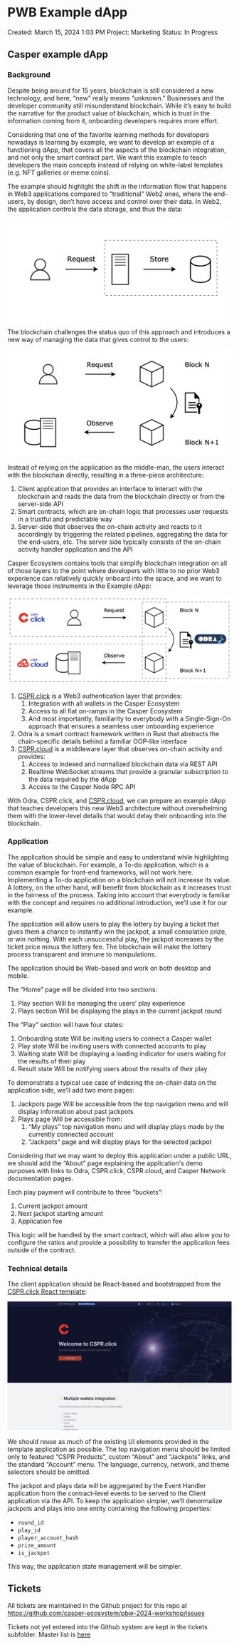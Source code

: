 # PWB Example dApp

Created: March 15, 2024 1:03 PM
Project: Marketing
Status: In Progress

## Casper example dApp

### Background

Despite being around for 15 years, blockchain is still considered a new technology, and here, “new” really means “unknown.” Businesses and the developer community still misunderstand blockchain. While it’s easy to build the narrative for the product value of blockchain, which is trust in the information coming from it, onboarding developers requires more effort. 

Considering that one of the favorite learning methods for developers nowadays is learning by example, we want to develop an example of a functioning dApp, that covers all the aspects of the blockchain integration, and not only the smart contract part. We want this example to teach developers the main concepts instead of relying on white-label templates (e.g. NFT galleries or meme coins).

The example should highlight the shift in the information flow that happens in Web3 applications compared to “traditional” Web2 ones, where the end-users, by design, don’t have access and control over their data. In Web2, the application controls the data storage, and thus the data:

![Figure 1](assets/Fig-1.png)

The blockchain challenges the status quo of this approach and introduces a new way of managing the data that gives control to the users:

![Figure 2.png](assets/Fig-2.png)

Instead of relying on the application as the middle-man, the users interact with the blockchain directly, resulting in a three-piece architecture:

1. Client application that provides an interface to interact with the blockchain and reads the data from the blockchain directly or from the server-side API
2. Smart contracts, which are on-chain logic that processes user requests in a trustful and predictable way
3. Server-side that observes the on-chain activity and reacts to it accordingly by triggering the related pipelines, aggregating the data for the end-users, etc. The server side typically consists of the on-chain activity handler application and the API

Casper Ecosystem contains tools that simplify blockchain integration on all of those layers to the point where developers with little to no prior Web3 experience can relatively quickly onboard into the space, and we want to leverage those instruments in the Example dApp:

![Figure 3.png](assets/Fig-3.png)

1. [CSPR.click](http://CSPR.click) is a Web3 authentication layer that provides:
    1. Integration with all wallets in the Casper Ecosystem
    2. Access to all fiat on-ramps in the Casper Ecosystem
    3. And most importantly, familiarity to everybody with a Single-Sign-On approach that ensures a seamless user onboarding experience
2. Odra is a smart contract framework written in Rust that abstracts the chain-specific details behind a familiar OOP-like interface
3. [CSPR.cloud](http://CSPR.cloud) is a middleware layer that observes on-chain activity and provides:
    1. Access to indexed and normalized blockchain data via REST API
    2. Realtime WebSocket streams that provide a granular subscription to the data required by the dApp
    3. Access to the Casper Node RPC API

With Odra, CSPR.click, and [CSPR.cloud](http://CSPR.cloud), we can prepare an example dApp that teaches developers this new Web3 architecture without overwhelming them with the lower-level details that would delay their onboarding into the blockchain. 

### Application

The application should be simple and easy to understand while highlighting the value of blockchain. For example, a To-do application, which is a common example for front-end frameworks, will not work here. Implementing a To-do application on a blockchain will not increase its value. A lottery, on the other hand, will benefit from blockchain as it increases trust in the fairness of the process. Taking into account that everybody is familiar with the concept and requires no additional introduction, we’ll use it for our example.

The application will allow users to play the lottery by buying a ticket that gives them a chance to instantly win the jackpot, a small consolation prize, or win nothing. With each unsuccessful play, the jackpot increases by the ticket price minus the lottery fee. The blockchain will make the lottery process transparent and immune to manipulations.

The application should be Web-based and work on both desktop and mobile. 

The “Home” page will be divided into two sections:

1. Play section
Will be managing the users’ play experience
2. Plays section
Will be displaying the plays in the current jackpot round

The “Play” section will have four states:

1. Onboarding state
Will be inviting users to connect a Casper wallet
2. Play state
Will be inviting users with connected accounts to play 
3. Waiting state
Will be displaying a loading indicator for users waiting for the results of their play
4. Result state
Will be notifying users about the results of their play

To demonstrate a typical use case of indexing the on-chain data on the application side, we’ll add two more pages:

1. Jackpots page
Will be accessible from the top navigation menu and will display information about past jackpots
2. Plays page
Will be accessible from:
    1. “My plays” top navigation menu and will display plays made by the currently connected account
    2. “Jackpots” page and will display plays for the selected jackpot

Considering that we may want to deploy this application under a public URL, we should add the “About” page explaining the application's demo purposes with links to Odra, CSPR.click, CSPR.cloud, and Casper Network documentation pages.

Each play payment will contribute to three “buckets”:

1. Current jackpot amount
2. Next jackpot starting amount
3. Application fee

This logic will be handled by the smart contract, which will also allow you to configure the ratios and provide a possibility to transfer the application fees outside of the contract.

### Technical details

The client application should be React-based and bootstrapped from the [CSPR.click React template](https://www.npmjs.com/package/@make-software/cra-template-csprclick-react):

![Figure 4](assets/Fig-4.png)

We should reuse as much of the existing UI elements provided in the template application as possible. The top navigation menu should be limited only to featured “CSPR Products”, custom “About” and “Jackpots” links, and the standard “Account” menu. The language, currency, network, and theme selectors should be omitted.

The jackpot and plays data will be aggregated by the Event Handler application from the contract-level events to be served to the Client application via the API. To keep the application simpler, we’ll denormalize jackpots and plays into one entity containing the following properties:

- `round_id`
- `play_id`
- `player_account_hash`
- `prize_amount`
- `is_jackpot`

This way, the application state management will be simpler.

## Tickets

All tickets are maintained in the Github project for this repo at https://github.com/casper-ecosystem/pbw-2024-workshop/issues

Tickets not yet entered into the Github system are kept in the tickets subfolder. Master list is [here](./tickets/tickets-all.md)


